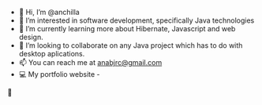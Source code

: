 - 👋 Hi, I’m @anchilla
- 👀 I’m interested in software development, specifically Java technologies
- 🌱 I’m currently learning more about Hibernate, Javascript and web design.
- 💞️ I’m looking to collaborate on any Java project which has to do with desktop aplications.
- 📫 You can reach me at anabjrc@gmail.com
- 💻 My portfolio website - 

💼

<!---
anchilla/anchilla is a ✨ special ✨ repository because its `README.md` (this file) appears on your GitHub profile.
You can click the Preview link to take a look at your changes.
--->
